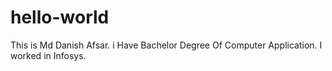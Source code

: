 # hello-world
This is Md Danish Afsar. i Have Bachelor Degree Of Computer Application. I worked in Infosys.
